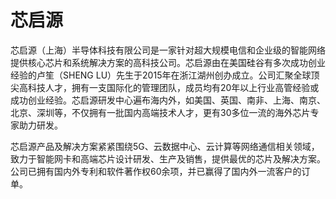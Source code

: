 # 芯启源

芯启源（上海）半导体科技有限公司是一家针对超大规模电信和企业级的智能网络提供核心芯片和系统解决方案的高科技公司。芯启源由在美国硅谷有多次成功创业经验的卢笙（SHENG LU）先生于2015年在浙江湖州创办成立。公司汇聚全球顶尖高科技人才，拥有一支国际化的管理团队，成员均有20年以上行业高管经验或成功创业经验。芯启源研发中心遍布海内外，如美国、英国、南非、上海、南京、北京、深圳等，不仅拥有一批国内高端技术人才，更有30多位一流的海外芯片专家助力研发。

芯启源产品及解决方案紧紧围绕5G、云数据中心、云计算等网络通信相关领域，致力于智能网卡和高端芯片设计研发、生产及销售，提供最优的芯片及解决方案。公司已拥有国内外专利和软件著作权60余项，并已赢得了国内外一流客户的订单。
